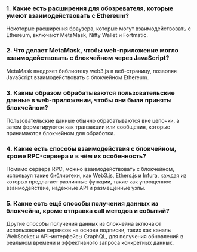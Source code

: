 ### 1. Какие есть расширения для обозревателя, которые умеют взаимодействовать с Ethereum?
   Некоторые расширения браузера, которые могут взаимодействовать с Ethereum, включают MetaMask, Nifty Wallet и Fortmatic.
### 2. Что делает MetaMask, чтобы web-приложение могло взаимодействовать с блокчейном через JavaScript?
MetaMask внедряет библиотеку web3.js в веб-страницу, позволяя JavaScript взаимодействовать с блокчейном Ethereum.
### 3. Каким образом обрабатываются пользовательские данные в web-приложении, чтобы они были приняты блокчейном?
Пользовательские данные обычно обрабатываются вне цепочки, а затем форматируются как транзакции или сообщения, которые принимаются блокчейном для обработки.
### 4. Какие есть способы взаимодействия с блокчейном, кроме RPC-сервера и в чём их особенность? 
Помимо сервера RPC, можно взаимодействовать с блокчейном, используя такие библиотеки, как Web3.js, Ethers.js и Infura, каждая из которых предлагает различные функции, такие как упрощенное взаимодействие, надежные API и размещенные узлы.
### 5. Какие есть ещё способы получения данных из блокчейна, кроме отправка call методов и событий?
Другие способы получения данных из блокчейна включают использование сервисов на основе подписки, таких как каналы WebSocket и API-интерфейсы GraphQL, для получения обновлений в реальном времени и эффективного запроса конкретных данных.
